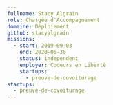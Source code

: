 ```yaml
---
fullname: Stacy Algrain
role: Chargée d'Accompagnement
domaine: Déploiement
github: stacyalgrain
missions:
  - start: 2019-09-03
    end: 2020-06-30
    status: independent
    employer: Codeurs en Liberté
    startups:
      - preuve-de-covoiturage
startups:
  - preuve-de-covoiturage
---
```

